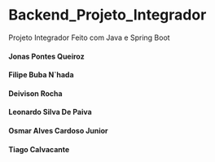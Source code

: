 # Backend_Projeto_Integrador
Projeto Integrador Feito com Java e Spring Boot
#### Jonas Pontes Queiroz

#### Filipe Buba N`hada

#### Deivison Rocha

#### Leonardo Silva De Paiva

#### Osmar Alves Cardoso Junior

####  Tiago Calvacante 
